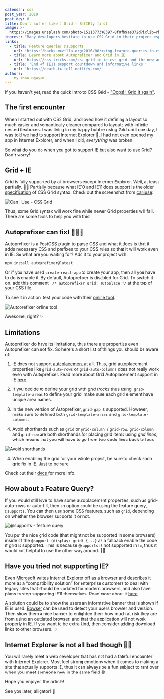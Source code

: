 ```yaml
---
calendar: css
post_year: 2019
post_day: 8
title: Don't suffer like I Grid - SafIEty first
image: >-
  https://images.unsplash.com/photo-1511377398397-8f0fb9ae372d?ixlib=rb-1.2.1&ixid=eyJhcHBfaWQiOjEyMDd9&auto=format&fit=crop&w=2100&q=80
ingress: "Many developers hesitate to use CSS Grid in their project especially if they have to support Internet Explorer. All web developers loves to rant about IE, and this time, I learned the hard way what the fuss was all about. \U0001F605"
links:
  - title: Feature queries @supports
    url: 'https://hacks.mozilla.org/2016/08/using-feature-queries-in-css/ '
  - title: Learn more about Autoprefixer and Grid in IE
    url: 'https://css-tricks.com/css-grid-in-ie-css-grid-and-the-new-autoprefixer/ '
  - title: 'End of IE11 support countdown and informative links '
    url: 'https://death-to-ie11.netlify.com/'
authors:
  - My Thao Nguyen
---
```

If you haven't yet, read the quick intro to CSS Grid -  ["Oops! I Grid it again"](https://css.christmas/2019/4). 

## The first encounter

When I started out with CSS Grid, and loved how it defining a layout so much easier and semantically cleaner compared to layouts with infinite nested flexboxes. I was living in my happy bubble using Grid until one day, I was told we had to support Internet Explorer 😬. I had not even opened my app in Internet Explorer, and when I did, _everything_ was broken. 

So what do you do when you got to support IE but also want to use Grid? Don't worry! 

## Grid + IE

Grid is fully supported by all browsers except Internet Explorer.  Well, at least partially. 🤷🏻 Partially because what IE10 and IE11 does support is the older [specification](https://www.w3.org/TR/2011/WD-css3-grid-layout-20110407/) of CSS Grid syntax. Check out the screenshot from [caniuse](https://caniuse.com/#search=grid):

![Can I Use - CSS Grid ](/assets/grid.png "Can I Use - CSS Grid ")

Thus, some Grid syntax will work fine while newer Grid properties will fail. There are some tools to help you with this! 

## Autoprefixer can fix! 💁🏻✨

Autoprefixer is a PostCSS plugin to parse CSS and what it does is that it adds necessary CSS and prefixes to your CSS rules so that it will work even in IE. So what are you waiting for? Add it to your project with:

```
npm install autoprefixer@latest
```

Or if you have used `create-react-app` to create your app, then all you have to do is enable it. By default, Autoprefixer is disabled for Grid. To switch it on, add this comment ` /* autoprefixer grid: autoplace */` at the top of your CSS file. 

To see it in action, test your code with their [online tool](https://autoprefixer.github.io/). 

![Autoprefixer online tool](/assets/screen-shot-2019-12-02-at-20.06.13.png "Autoprefixer online tool")

Awesome, right? ✨ 

## Limitations

Autoprefixer do have its limitations, thus there are properties even Autoprefixer can not fix. So here's a short list of things you should be aware of:

1. IE does not support [autoplacement ](https://developer.mozilla.org/en-US/docs/Web/CSS/CSS_Grid_Layout/Auto-placement_in_CSS_Grid_Layout)at all. Thus, grid autoplacement properties like `grid-auto-rows` or `grid-auto-columns` does not really work even with Autoprefixer. Read more about Grid Autoplacement support in IE [here](https://github.com/postcss/autoprefixer#grid-autoplacement-support-in-ie). 

2. If you decide to define your grid with _grid tracks_ thus using` grid-template-areas` to define your grid, make sure each grid element have unique area names. 

3. In the new version of Autoprefixer, `grid-gap` is supported. However, make sure to defined both `grid-template-areas` and `grid-template-columns`.

4. Avoid shorthands such as `grid` or `grid-column `/ `grid-row`. `grid-column` and `grid-row` are both shorthands for placing grid items using _grid lines_, which means that you will have to go from two code lines back to four. 

![Avoid shorthands](/assets/screen-shot-2019-12-07-at-14.36.28.png "Avoid shorthands")



4. When enabling the grid for your whole project, be sure to check each grid fix in IE. Just to be sure

Check out their [docs ](https://github.com/postcss/autoprefixer#grid-autoplacement-support-in-ie)for more info. 



## How about a Feature Query?

If you would still love to have some autoplacement properties, such as grid-auto-rows or auto-fill, then an option could be using the feature query, `@supports`. You can then use some CSS features, such as `grid`, depending on whether the browser supports it or not.  

![@supports - feature query](/assets/screen-shot-2019-12-07-at-14.36.57.png "@supports - feature query")

You put the nice grid code (that might not be supported in some browsers) inside of the `@support (display: grid) {...}` as a fallback enable the code if grid is supported. This is because `@supports` is not supported in IE, thus it would not helpful to use the other way around. 🤷🏻

## Have you tried not supporting IE?

Even [Microsoft](https://techcommunity.microsoft.com/t5/Windows-IT-Pro-Blog/The-perils-of-using-Internet-Explorer-as-your-default-browser/ba-p/331732) writes Internet Explorer off as a browser and describes it more as a “compatibility solution”  for enterprise customers to deal with legacy sites that should be updated for modern browsers, and also have plans to stop supporting IE11 themselves. Read more about it [here](https://www.microsoft.com/en-ca/windowsforbusiness/end-of-ie-support).  

A solution could be to show the users an informative banner that is shown if IE is used. [Bowser](https://github.com/lancedikson/bowser) can be used to detect your users browser and version. Then show them a nice banner to enlighten them how much at risk they are from using an outdated browser, and that the application will not work properly in IE. If you want to be extra kind, then consider adding download links to other browsers. ✨

## Internet Explorer is not all bad though 🤷🏻

You will rarely meet a web developer that has not had a fateful encounter with Internet Explorer. Most feel strong emotions when it comes to making a site that actually supports IE, thus it can always be a fun subject to rant over when you meet someone new in the same field 😄. 

Hope you enjoyed the article! 

See you later, alligator! 🐊
